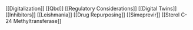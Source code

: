 [[Digitalization]]
[[Qbd]]
[[Regulatory Considerations]]
[[Digital Twins]]
[[Inhibitors]]
[[Leishmania]]
[[Drug Repurposing]]
[[Simeprevir]]
[[Sterol C-24 Methyltransferase]]

